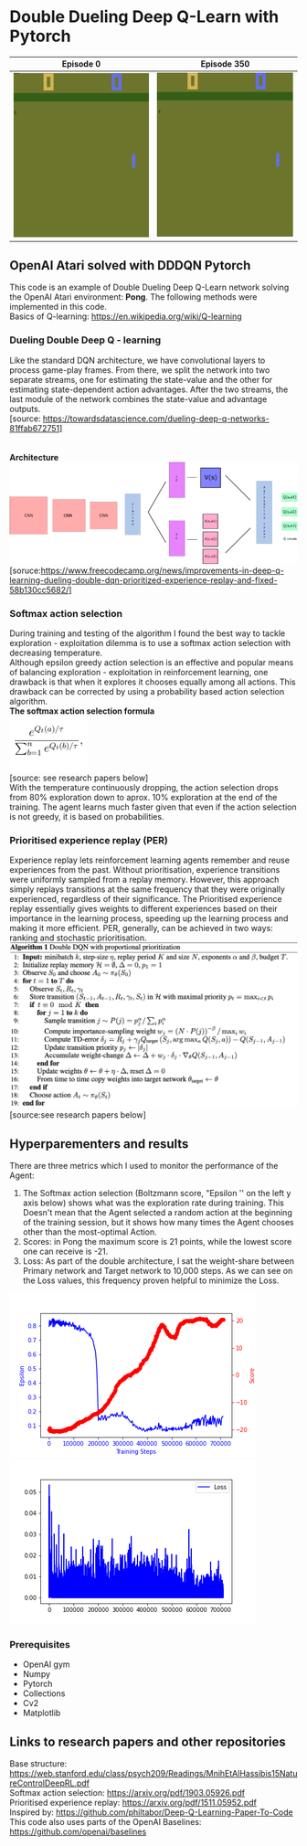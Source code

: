 # Double Dueling Deep Q-Learn with Pytorch


**Episode 0**          |  **Episode 350**
:--------------------------------------------------:|:--------------------------------------------------:
![](gifs/Episode_0.gif)  |  ![](gifs/Episode_350.gif)

## OpenAI Atari solved with DDDQN Pytorch
This code is an example of Double Dueling Deep Q-Learn network solving the OpenAI Atari environment: **Pong**. The following methods were implemented in this code. <br/>
Basics of Q-learning: https://en.wikipedia.org/wiki/Q-learning <br/>

### Dueling Double Deep Q - learning
Like the standard DQN architecture, we have convolutional layers to process game-play frames. From there, we split the network into two separate streams, one for estimating the state-value and the other for estimating state-dependent action advantages. After the two streams, the last module of the network combines the state-value and advantage outputs.<br/> [source: https://towardsdatascience.com/dueling-deep-q-networks-81ffab672751] <br/>
<br/>
<br/>
**Architecture**<br/>
![](gifs/DDDQN.png)<br/>
[soruce:https://www.freecodecamp.org/news/improvements-in-deep-q-learning-dueling-double-dqn-prioritized-experience-replay-and-fixed-58b130cc5682/]

### Softmax action selection
During training and testing of the algorithm I found the best way to tackle exploration - exploitation dilemma is to use a softmax action selection with decreasing temperature.<br/>
Although epsilon greedy action selection is an effective and popular means of balancing exploration - exploitation in reinforcement learning, one drawback is that when it explores it chooses equally among all actions. This drawback can be corrected by using a probability based action selection algorithm.<br/>
**The softmax action selection formula**<br/>
![](gifs/softmax.png)<br/>
[source: see research papers below]<br/>
With the temperature continuously dropping, the action selection drops from 80% exploration down to aprox. 10% exploration at the end of the training. The agent learns much faster given that even if the action selection is not greedy, it is based on probabilities.

### Prioritised experience replay (PER)
Experience replay lets reinforcement learning agents remember and reuse experiences from the past. Without prioritisation, experience transitions were uniformly sampled from a replay memory. However, this approach simply replays transitions at the same frequency that they were originally experienced, regardless of their significance. The Prioritised experience replay essentially gives weights to different experiences based on their importance in the learning process, speeding up the learning process and making it more efficient. PER, generally, can be achieved in two ways: ranking and stochastic prioritisation. <br/>
![](gifs/PER.png)<br/>
[source:see research papers below]

## Hyperparementers and results
There are three metrics which I used to monitor the performance of the Agent:
1. The Softmax action selection (Boltzmann score, "Epsilon '' on the left y axis below) shows what was the exploration rate during training. This Doesn't mean that the Agent selected a random action at the beginning of the training session, but it shows how many times the Agent chooses other than the most-optimal Action. 
2. Scores: in Pong the maximum score is 21 points, while the lowest score one can receive is -21. 
3. Loss: As part of the double architecture, I sat the weight-share between Primary network and Target network to 10,000 steps. As we can see on the Loss values, this frequency proven helpful to minimize the Loss. 

![](plots/Pong_boltzmann_scores.png) ![](plots/Pong_loss.png)<br/>

### Prerequisites
* OpenAI gym
* Numpy
* Pytorch
* Collections
* Cv2
* Matplotlib


## Links to research papers and other repositories
Base structure: https://web.stanford.edu/class/psych209/Readings/MnihEtAlHassibis15NatureControlDeepRL.pdf <br/>
Softmax action selection: https://arxiv.org/pdf/1903.05926.pdf <br/>
Prioritised experience replay: https://arxiv.org/pdf/1511.05952.pdf <br/>
Inspired by: https://github.com/philtabor/Deep-Q-Learning-Paper-To-Code <br/>
This code also uses parts of the OpenAI Baselines: https://github.com/openai/baselines <br/>
